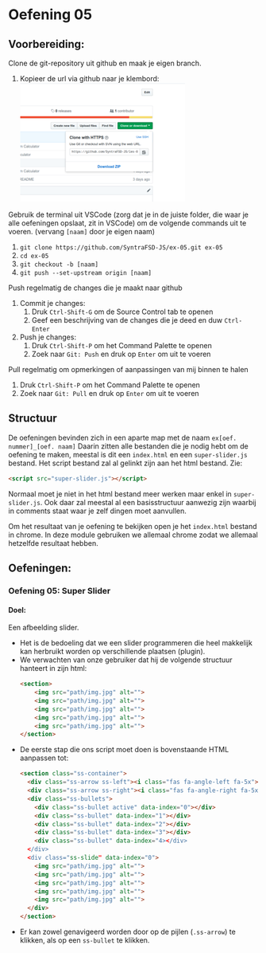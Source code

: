 # Oefening 05

## Voorbereiding:
Clone de git-repository uit github en maak je eigen branch.
1. Kopieer de url via github naar je klembord:  
   ![Copy url](https://raw.githubusercontent.com/SyntraFSD-JS/ex-01/master/images/copy_github.png "Copy url to clipboard")

Gebruik de terminal uit VSCode 
(zorg dat je in de juiste folder, die waar je alle oefeningen opslaat, zit in VSCode)
 om de volgende commands uit te voeren.
(vervang `[naam]` door je eigen naam)

1. `git clone https://github.com/SyntraFSD-JS/ex-05.git ex-05`
2. `cd ex-05`
3. `git checkout -b [naam]`
4. `git push --set-upstream origin [naam]`

Push regelmatig de changes die je maakt naar github

1. Commit je changes:
   1. Druk `Ctrl-Shift-G` om de Source Control tab te openen
   2. Geef een beschrijving van de changes die je deed en duw `Ctrl-Enter`
2. Push je changes:
   1. Druk `Ctrl-Shift-P` om het Command Palette te openen
   2. Zoek naar `Git: Push` en druk op `Enter` om uit te voeren 
   
Pull regelmatig om opmerkingen of aanpassingen van mij binnen te halen
1. Druk `Ctrl-Shift-P` om het Command Palette te openen
2. Zoek naar `Git: Pull` en druk op `Enter` om uit te voeren 
     
## Structuur
De oefeningen bevinden zich in een aparte map met de naam `ex[oef. nummer]_[oef. naam]`
Daarin zitten alle bestanden die je nodig hebt om de oefening te maken, meestal is dit een `index.html` en een `super-slider.js` bestand.
Het script bestand zal al gelinkt zijn aan het html bestand. Zie:
```html
<script src="super-slider.js"></script>
```
Normaal moet je niet in het html bestand meer werken maar enkel in `super-slider.js`.
Ook daar zal meestal al een basisstructuur aanwezig zijn waarbij in comments staat waar je zelf dingen moet aanvullen.

Om het resultaat van je oefening te bekijken open je het `index.html` bestand in chrome.
In deze module gebruiken we allemaal chrome zodat we allemaal hetzelfde resultaat hebben.

## Oefeningen:
### Oefening 05: Super Slider
#### Doel:
Een afbeelding slider.
- Het is de bedoeling dat we een slider programmeren die heel makkelijk kan herbruikt worden op 
verschillende plaatsen (plugin).
- We verwachten van onze gebruiker dat hij de volgende structuur hanteert in zijn html:  
  ```html
  <section>
      <img src="path/img.jpg" alt="">
      <img src="path/img.jpg" alt="">
      <img src="path/img.jpg" alt="">
      <img src="path/img.jpg" alt="">
      <img src="path/img.jpg" alt="">
  </section>
  ```
- De eerste stap die ons script moet doen is bovenstaande HTML aanpassen tot:
  ```html
  <section class="ss-container">
    <div class="ss-arrow ss-left"><i class="fas fa-angle-left fa-5x"></i></div>
    <div class="ss-arrow ss-right"><i class="fas fa-angle-right fa-5x"></i></div>
    <div class="ss-bullets">
      <div class="ss-bullet active" data-index="0"></div>
      <div class="ss-bullet" data-index="1"></div>
      <div class="ss-bullet" data-index="2"></div>
      <div class="ss-bullet" data-index="3"></div>
      <div class="ss-bullet" data-index="4></div>
    </div>
    <div class="ss-slide" data-index="0">
      <img src="path/img.jpg" alt="">
      <img src="path/img.jpg" alt="">
      <img src="path/img.jpg" alt="">
      <img src="path/img.jpg" alt="">
      <img src="path/img.jpg" alt="">
    </div>
  </section>
  ```
- Er kan zowel genavigeerd worden door op de pijlen (`.ss-arrow`) te klikken, 
als op een `ss-bullet` te klikken.




   
      
